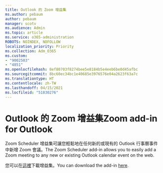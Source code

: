 ```yaml
---
title: Outlook 的 Zoom 增益集
ms.author: pebaum
author: pebaum
manager: scotv
ms.audience: Admin
ms.topic: article
ms.service: o365-administration
ROBOTS: NOINDEX, NOFOLLOW
localization_priority: Priority
ms.collection: Adm_O365
ms.custom:
- "9002503"
- "4851"
ms.openlocfilehash: 8ef80703f8274bee5e8184b5e4eeb6be0d45afbc
ms.sourcegitcommit: 8bc60ec34bc1e40685e3976576e04a2623f63a7c
ms.translationtype: HT
ms.contentlocale: zh-TW
ms.lasthandoff: 04/15/2021
ms.locfileid: "51830276"
---
```

# <a name="zoom-add-in-for-outlook"></a><span data-ttu-id="f1ea6-102">Outlook 的 Zoom 增益集</span><span class="sxs-lookup"><span data-stu-id="f1ea6-102">Zoom add-in for Outlook</span></span>

<span data-ttu-id="f1ea6-103">Zoom Scheduler 增益集可讓您輕鬆地在任何新的或現有的 Outlook 行事曆事件中新增 Zoom 會議。</span><span class="sxs-lookup"><span data-stu-id="f1ea6-103">The Zoom Scheduler add-in allows you to easily add a Zoom meeting to any new or existing Outlook calendar event on the web.</span></span>

<span data-ttu-id="f1ea6-104">您可以在[這裡](https://go.microsoft.com/fwlink/?linkid=2126413)下載增益集。</span><span class="sxs-lookup"><span data-stu-id="f1ea6-104">You can download the add-in [here](https://go.microsoft.com/fwlink/?linkid=2126413).</span></span>
 